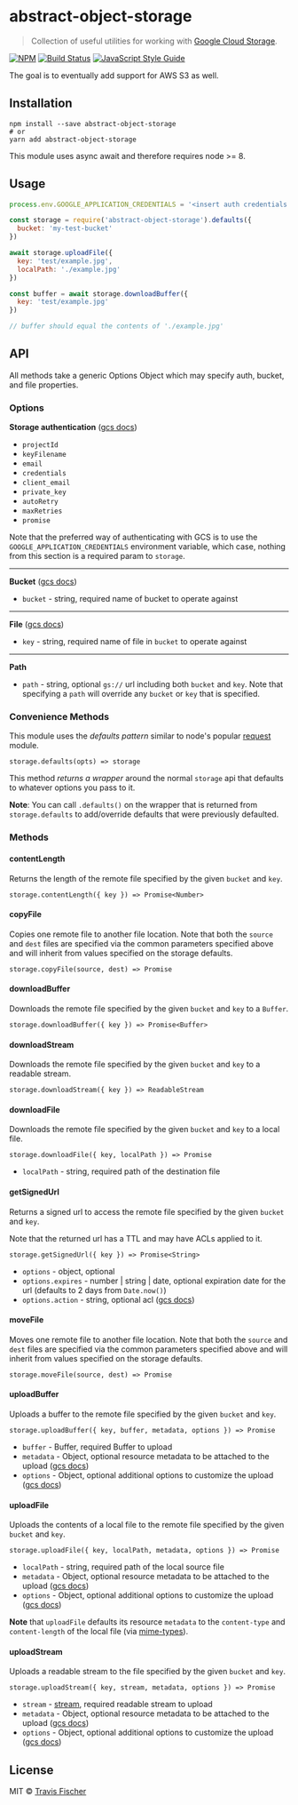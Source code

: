 # abstract-object-storage

> Collection of useful utilities for working with [Google Cloud Storage](https://cloud.google.com/storage).

[![NPM](https://img.shields.io/npm/v/abstract-object-storage.svg)](https://www.npmjs.com/package/abstract-object-storage) [![Build Status](https://travis-ci.com/transitive-bullshit/abstract-object-storage.svg?branch=master)](https://travis-ci.com/transitive-bullshit/abstract-object-storage) [![JavaScript Style Guide](https://img.shields.io/badge/code_style-standard-brightgreen.svg)](https://standardjs.com)

The goal is to eventually add support for AWS S3 as well.

## Installation

```
npm install --save abstract-object-storage
# or
yarn add abstract-object-storage
```

This module uses async await and therefore requires node >= 8.

## Usage

```js
process.env.GOOGLE_APPLICATION_CREDENTIALS = '<insert auth credentials here>'

const storage = require('abstract-object-storage').defaults({
  bucket: 'my-test-bucket'
})

await storage.uploadFile({
  key: 'test/example.jpg',
  localPath: './example.jpg'
})

const buffer = await storage.downloadBuffer({
  key: 'test/example.jpg'
})

// buffer should equal the contents of './example.jpg'
```

## API

All methods take a generic Options Object which may specify auth, bucket, and file properties.

### Options

**Storage authentication** ([gcs docs](https://googlecloudplatform.github.io/google-cloud-node/#/docs/google-cloud/v0.53.0/google-cloud))

- `projectId`
- `keyFilename`
- `email`
- `credentials`
- `client_email`
- `private_key`
- `autoRetry`
- `maxRetries`
- `promise`

Note that the preferred way of authenticating with GCS is to use the `GOOGLE_APPLICATION_CREDENTIALS` environment variable, which case, nothing from this section is a required param to `storage`.

---

**Bucket** ([gcs docs](https://googlecloudplatform.github.io/google-cloud-node/#/docs/storage/1.1.0/storage?method=bucket))

- `bucket` - string, required name of bucket to operate against

---

**File** ([gcs docs](https://googlecloudplatform.github.io/google-cloud-node/#/docs/storage/1.1.0/storage/bucket?method=file))

- `key` - string, required name of file in `bucket` to operate against

---

**Path**

- `path` - string, optional `gs://` url including both `bucket` and `key`. Note that specifying a `path` will override any `bucket` or `key` that is specified.

### Convenience Methods

This module uses the *defaults pattern* similar to node's popular [request](https://github.com/request/request#convenience-methods) module.

`storage.defaults(opts) => storage`

This method *returns a wrapper* around the normal `storage` api that defaults to whatever options you pass to it.

**Note**: You can call `.defaults()` on the wrapper that is returned from `storage.defaults` to add/override defaults that were previously defaulted.

### Methods

#### contentLength

Returns the length of the remote file specified by the given `bucket` and `key`.

`storage.contentLength({ key }) => Promise<Number>`

#### copyFile

Copies one remote file to another file location. Note that both the `source` and `dest` files are specified via the common parameters specified above and will inherit from values specified on the storage defaults.

`storage.copyFile(source, dest) => Promise`

#### downloadBuffer

Downloads the remote file specified by the given `bucket` and `key` to a `Buffer`.

`storage.downloadBuffer({ key }) => Promise<Buffer>`

#### downloadStream

Downloads the remote file specified by the given `bucket` and `key` to a readable stream.

`storage.downloadStream({ key }) => ReadableStream`

#### downloadFile

Downloads the remote file specified by the given `bucket` and `key` to a local file.

`storage.downloadFile({ key, localPath }) => Promise`

- `localPath` - string, required path of the destination file

#### getSignedUrl

Returns a signed url to access the remote file specified by the given `bucket` and `key`.

Note that the returned url has a TTL and may have ACLs applied to it.

`storage.getSignedUrl({ key }) => Promise<String>`

- `options` - object, optional
- `options.expires` - number | string | date, optional expiration date for the url (defaults to 2 days from `Date.now()`)
- `options.action` - string, optional acl ([gcs docs](https://googlecloudplatform.github.io/google-cloud-node/#/docs/storage/1.1.0/storage/file?method=getSignedUrl))

#### moveFile

Moves one remote file to another file location. Note that both the `source` and `dest` files are specified via the common parameters specified above and will inherit from values specified on the storage defaults.

`storage.moveFile(source, dest) => Promise`

#### uploadBuffer

Uploads a buffer to the remote file specified by the given `bucket` and `key`.

`storage.uploadBuffer({ key, buffer, metadata, options }) => Promise`

- `buffer` - Buffer, required Buffer to upload
- `metadata` - Object, optional resource metadata to be attached to the upload ([gcs docs](https://cloud.google.com/storage/docs/json_api/v1/objects/insert#request_properties_JSON))
- `options` - Object, optional additional options to customize the upload ([gcs docs](https://googlecloudplatform.github.io/google-cloud-node/#/docs/storage/1.1.0/storage/bucket?method=upload))

#### uploadFile

Uploads the contents of a local file to the remote file specified by the given `bucket` and `key`.

`storage.uploadFile({ key, localPath, metadata, options }) => Promise`

- `localPath` - string, required path of the local source file
- `metadata` - Object, optional resource metadata to be attached to the upload ([gcs docs](https://cloud.google.com/storage/docs/json_api/v1/objects/insert#request_properties_JSON))
- `options` - Object, optional additional options to customize the upload ([gcs docs](https://googlecloudplatform.github.io/google-cloud-node/#/docs/storage/1.1.0/storage/bucket?method=upload))

**Note** that `uploadFile` defaults its resource `metadata` to the `content-type` and `content-length` of the local file (via [mime-types](https://www.npmjs.com/package/mime-types)).

#### uploadStream

Uploads a readable stream to the file specified by the given `bucket` and `key`.

`storage.uploadStream({ key, stream, metadata, options }) => Promise`

- `stream` - [stream](https://nodejs.org/api/stream.html#stream_class_stream_readable), required readable stream to upload
- `metadata` - Object, optional resource metadata to be attached to the upload ([gcs docs](https://cloud.google.com/storage/docs/json_api/v1/objects/insert#request_properties_JSON))
- `options` - Object, optional additional options to customize the upload ([gcs docs](https://googlecloudplatform.github.io/google-cloud-node/#/docs/storage/1.1.0/storage/bucket?method=upload))

## License

MIT © [Travis Fischer](https://github.com/transitive-bullshit)
